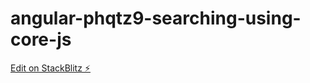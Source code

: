 # angular-phqtz9-searching-using-core-js

[Edit on StackBlitz ⚡️](https://stackblitz.com/edit/angular-phqtz9-searching-using-core-js)